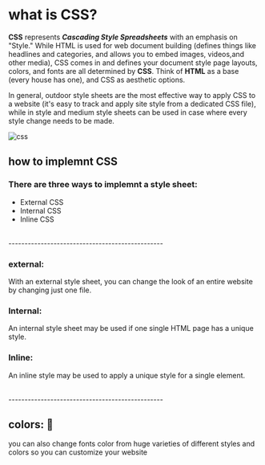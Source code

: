 # what is CSS?
**CSS** represents ***Cascading Style Spreadsheets*** with an emphasis on "Style." While HTML is used for web document building (defines things like headlines and categories, and allows you to embed images, videos,and other media), CSS comes in and defines your document style page layouts, colors, and fonts are all determined by **CSS**. Think of **HTML** as a base (every house has one), and CSS as aesthetic options.

In general, outdoor style sheets are the most effective way to apply CSS to a website (it's easy to track and apply site style from a dedicated CSS file), while in style and medium style sheets can be used in case where every style change needs to be made.

![css](https://p92.com/binaries/content/gallery/p92website/technologies/htmlcssjs-details.png)

## how to implemnt CSS
### There are three ways to implemnt a style sheet:

- External CSS
- Internal CSS
- Inline CSS

<br> ------------------------------------------------

### external:
With an external style sheet, you can change the look of an entire website by changing just one file.


### Internal: 
An internal style sheet may be used if one single HTML page has a unique style.

### Inline: 
An inline style may be used to apply a unique style for a single element.

<br> ------------------------------------------------

## colors: &#127912;
you can also change fonts color from huge varieties of different styles and colors so you can customize your website